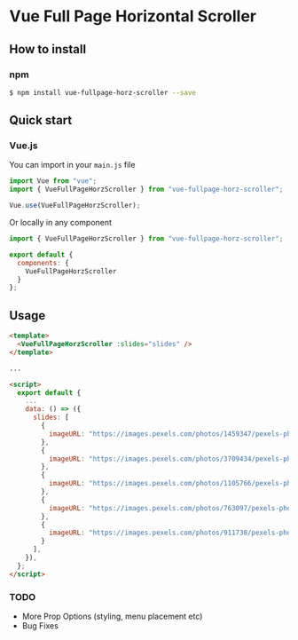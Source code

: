 # Vue Full Page Horizontal Scroller

## How to install

### npm

```bash
$ npm install vue-fullpage-horz-scroller --save
```

## Quick start

### Vue.js

You can import in your `main.js` file

```js
import Vue from "vue";
import { VueFullPageHorzScroller } from "vue-fullpage-horz-scroller";

Vue.use(VueFullPageHorzScroller);
```

Or locally in any component

```js
import { VueFullPageHorzScroller } from "vue-fullpage-horz-scroller";

export default {
  components: {
    VueFullPageHorzScroller
  }
};
```

## Usage

```html
<template>
  <VueFullPageHorzScroller :slides="slides" />
</template>

...

<script>
  export default {
    ...
    data: () => ({
      slides: [
        {
          imageURL: "https://images.pexels.com/photos/1459347/pexels-photo-1459347.jpeg",
        },
        {
          imageURL: "https://images.pexels.com/photos/3709434/pexels-photo-3709434.jpeg",
        },
        {
          imageURL: "https://images.pexels.com/photos/1105766/pexels-photo-1105766.jpeg",
        },
        {
          imageURL: "https://images.pexels.com/photos/763097/pexels-photo-763097.jpeg",
        },
        {
          imageURL: "https://images.pexels.com/photos/911738/pexels-photo-911738.jpeg",
        }
      ],
    }),
  };
</script>
```

### TODO

- More Prop Options (styling, menu placement etc)
- Bug Fixes
